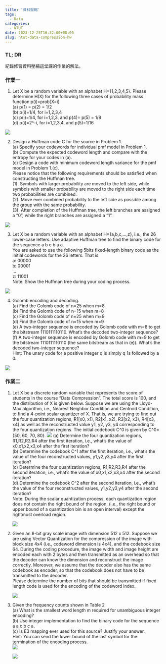 ```yaml
---
title: '資料壓縮'
tags:
  - Data
categories:
  - NTUT
date: 2023-12-25T16:32:00+08:00
slug: ntut-data-compression-hw
---
```


### TL; DR

紀錄修習資料壓縮這堂課的作業的解法。
<!--more-->

### 作業一

1. Let X be a random variable with an alphabet H={1,2,3,4,5}. Please determine H(X) for the
following three cases of probability mass function p(i)=prob[X=i]  
(a) p(1) = p(2) = 1/2  
(b) p(i)=1/4, for i=1,2,3,4  
(c) p(i)=1/4, for i=1,2,3, and p(4)= p(5) = 1/8  
(d) p(i)=2^-i, for i=1,2,3,4, and p(5)=1/16  

![](./hw1-1.png)

2. Design a Huffman code C for the source in Problem 1.  
(a) Specify your codewords for individual pmf model in Problem 1.  
(b) Compute the expected codeword length and compare with the entropy for your codes in (a).  
(c) Design a code with minimum codeword length variance for the pmf model in Problem 1.(c).  
Please notice that the following requirements should be satisfied when constructing the Huffman tree.  
	(1). Symbols with larger probability are moved to the left side, while symbols with smaller probability are moved to the right side each time two probabilities are combined.  
	(2). Move ever combined probability to the left side as possible among the group with the same probability.  
	(3). After completion of the Huffman tree, the left branches are assigned a “0”, while the right branches are assigned a “1”.

![](./hw1-2.png)
	
3. Let X be a random variable with an alphabet H={a,b,c,...,z}, i.e., the 26 lower-case letters. Use adaptive Huffman tree to find the binary code for the sequence a b c b a a.  
You are asked to use the following 5bits fixed-length binary code as the initial codewords for the 26 letters. That is  
a: 00000  
b: 00001  
...  
z: 11001  
Note: Show the Huffman tree during your coding process.  

![](./hw1-3.png)

4. Golomb encoding and decoding.  
(a) Find the Golomb code of n=25 when m=8  
(b) Find the Golomb code of n=15 when m=8  
(c) Find the Golomb code of n=25 when m=9  
(d) Find the Golomb code of n=15 when m=9  
(e) A two-integer sequence is encoded by Golomb code with m=8 to get the bitstream 1110111110110. What’s the decoded two-integer sequence?  
(f) A two-integer sequence is encoded by Golomb code with m=9 to get the bitstream 1110111110110 (the same bitstream as that in (e)). What’s the decoded two-integer sequence?  
Hint: The unary code for a positive integer q is simply q 1s followed by a 0.

![](./hw1-4.png)

### 作業二

1. Let X be a discrete random variable that represents the score of students in the course “Data Compression”. The total score is 100, and the distribution of X is given below. Suppose we are using the Lloyd-Max algorithm, i.e., Nearest Neighbor Condition and Centroid Condition, to find a 4-point scalar quantizer of X. That is, we are trying to find out the four quantization regions, R1[x0, x1), R2[x1, x2), R3[x2, x3), R4[x3, x4] as well as the reconstructed value y1, y2, y3, y4 corresponding to the four quantization regions. The initial codebook C^0 is given by C^0={50, 60, 70, 80}.
![](./hw2-1Table.png)
	(a) Determine the four quantization regions, R1,R2,R3,R4 after the first iteration, i.e.,
	what’s the value of x0,x1,x2,x3,x4 after the first iteration?  
	(b) Determine the codebook C^1 after the first iteration, i.e., what’s the value of the
	four reconstructed values, y1,y2,y3,y4 after the first iteration?  
	(c) Determine the four quantization regions, R1,R2,R3,R4 after the second iteration, i.e., what’s the value of x0,x1,x2,x3,x4 after the second iteration?  
	(d) Determine the codebook C^2 after the second iteration, i.e., what’s the value of the
	four reconstructed values, y1,y2,y3,y4 after the second iteration?  
	Note: During the scalar quantization process, each quantization region does not contain the right bound of the region, (i.e., the right bound or upper bound of a quantization bin is an open interval) except the rightmost overload region.

	![](./hw2-1.png)

2. Given an 8-bit gray scale image with dimension 512 x 512. Suppose we are using Vector Quantization for the compression of the image with block size 4x4 (i.e., codeword dimension is 4x4), and the codebook size 64. During the coding procedure, the image width and image height are encoded each with 2 bytes and then transmitted as an overhead so that the decoder can know the dimension and reconstruct the image correctly. Moreover, we assume that the decoder also has the same codebook as encoder, so that the codebook does not have to be transmitted to the decoder.  
Please determine the number of bits that should be transmitted if fixed length code is used
for the encoding of the codeword index.  

	![](./hw2-2.png)
	
3. Given the frequency counts shown in Table 2   
	(a) What is the smallest word length m required for unambiguous integer encoding?  
	(b) Use integer implementation to find the binary code for the sequence a a c b c a.  
	(c) Is E3 mapping ever used for this source? Justify your answer.  
Hint: You can send the lower bound of the last symbol for the termination of the encoding
process.  
![](./hw2-3Table.png)

	![](./hw2-3.png)